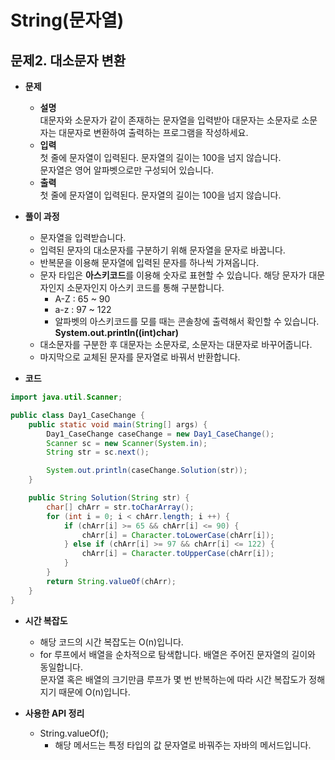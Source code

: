 # String(문자열)
## 문제2. 대소문자 변환

- **문제**
  - **설명**  
    대문자와 소문자가 같이 존재하는 문자열을 입력받아 대문자는 소문자로 소문자는 대문자로 변환하여 출력하는 프로그램을 작성하세요.
  - **입력**  
    첫 줄에 문자열이 입력된다. 문자열의 길이는 100을 넘지 않습니다.  
    문자열은 영어 알파벳으로만 구성되어 있습니다.
  - **출력**  
    첫 줄에 문자열이 입력된다. 문자열의 길이는 100을 넘지 않습니다.

    
- **풀이 과정**
    - 문자열을 입력받습니다.
    - 입력된 문자의 대소문자를 구분하기 위해 문자열을 문자로 바꿉니다.
    - 반복문을 이용해 문자열에 입력된 문자를 하나씩 가져옵니다.
    - 문자 타입은 **아스키코드**를 이용해 숫자로 표현할 수 있습니다. 해당 문자가 대문자인지 소문자인지 아스키 코드를 통해 구분합니다.
      - A-Z : 65 ~ 90  
      - a-z : 97 ~ 122
      - 알파벳의 아스키코드를 모를 때는 콘솔창에 출력해서 확인할 수 있습니다. **System.out.println((int)char)**
    - 대소문자를 구분한 후 대문자는 소문자로, 소문자는 대문자로 바꾸어줍니다.
    - 마지막으로 교체된 문자를 문자열로 바꿔서 반환합니다.

    
- **코드**
```java
import java.util.Scanner;

public class Day1_CaseChange {
    public static void main(String[] args) {
        Day1_CaseChange caseChange = new Day1_CaseChange();
        Scanner sc = new Scanner(System.in);
        String str = sc.next();

        System.out.println(caseChange.Solution(str));
    }

    public String Solution(String str) {
        char[] chArr = str.toCharArray();
        for (int i = 0; i < chArr.length; i ++) {
            if (chArr[i] >= 65 && chArr[i] <= 90) {
                chArr[i] = Character.toLowerCase(chArr[i]);
            } else if (chArr[i] >= 97 && chArr[i] <= 122) {
                chArr[i] = Character.toUpperCase(chArr[i]);
            }
        }
        return String.valueOf(chArr);
    }
}
```

- **시간 복잡도**
    - 해당 코드의 시간 복잡도는 O(n)입니다.
    - for 루프에서 배열을 순차적으로 탐색합니다. 배열은 주어진 문자열의 길이와 동일합니다.  
      문자열 혹은 배열의 크기만큼 루프가 몇 번 반복하는에 따라 시간 복잡도가 정해지기 때문에 O(n)입니다.


- **사용한 API 정리**
    - String.valueOf();
      - 해당 메서드는 특정 타입의 값 문자열로 바꿔주는 자바의 메서드입니다.